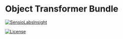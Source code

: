 # Object Transformer Bundle

[![SensioLabsInsight][sensiolabs-insight-image]][sensiolabs-insight-link]

[![License][license-image]][license-link]

[sensiolabs-insight-link]: https://insight.sensiolabs.com/projects/7a6108e0-a8b0-4058-8f62-5a7f4ffb2b62
[sensiolabs-insight-image]: https://insight.sensiolabs.com/projects/7a6108e0-a8b0-4058-8f62-5a7f4ffb2b62/big.png
[license-image]: https://img.shields.io/dub/l/vibe-d.svg
[license-link]: https://github.com/symfony-notes/object-transformer-bundle/blob/master/LICENSE
